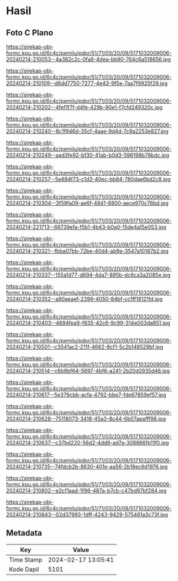 # Hasil

## Foto C Plano

https://sirekap-obj-formc.kpu.go.id/6c4c/pemilu/pdpr/51/71/03/20/09/5171032009006-20240214-210053--4a382c2c-0fa8-4dea-bb80-764c6a518656.jpg

https://sirekap-obj-formc.kpu.go.id/6c4c/pemilu/pdpr/51/71/03/20/09/5171032009006-20240214-210109--d6dd7750-7277-4e43-9f5e-7aa7f9925f29.jpg

https://sirekap-obj-formc.kpu.go.id/6c4c/pemilu/pdpr/51/71/03/20/09/5171032009006-20240214-210202--4fef1f7f-d4fe-429b-90e1-f7cfd249320c.jpg

https://sirekap-obj-formc.kpu.go.id/6c4c/pemilu/pdpr/51/71/03/20/09/5171032009006-20240214-210240--8c1f946d-35cf-4aae-9d4d-7c9a2253e827.jpg

https://sirekap-obj-formc.kpu.go.id/6c4c/pemilu/pdpr/51/71/03/20/09/5171032009006-20240214-210249--aad3fe92-bf30-41ab-b0d3-596198b78bdc.jpg

https://sirekap-obj-formc.kpu.go.id/6c4c/pemilu/pdpr/51/71/03/20/09/5171032009006-20240214-210257--5e884f73-c1d3-40ec-bb84-780dae6bd2c8.jpg

https://sirekap-obj-formc.kpu.go.id/6c4c/pemilu/pdpr/51/71/03/20/09/5171032009006-20240214-210304--3f59fa09-ae6f-4841-8800-aece970c76bd.jpg

https://sirekap-obj-formc.kpu.go.id/6c4c/pemilu/pdpr/51/71/03/20/09/5171032009006-20240214-221713--66739efa-f5b1-4b43-b0a0-15de4a15e053.jpg

https://sirekap-obj-formc.kpu.go.id/6c4c/pemilu/pdpr/51/71/03/20/09/5171032009006-20240214-210321--fbba07bb-72be-40d4-ab9e-3547a10187b2.jpg

https://sirekap-obj-formc.kpu.go.id/6c4c/pemilu/pdpr/51/71/03/20/09/5171032009006-20240214-210337--155a1d77-d694-4da7-895b-dc6ca3a2085e.jpg

https://sirekap-obj-formc.kpu.go.id/6c4c/pemilu/pdpr/51/71/03/20/09/5171032009006-20240214-210352--a90aeaef-2399-4050-84bf-cc1ff18121fd.jpg

https://sirekap-obj-formc.kpu.go.id/6c4c/pemilu/pdpr/51/71/03/20/09/5171032009006-20240214-210403--4894fea9-f835-42c6-9c99-314e003da851.jpg

https://sirekap-obj-formc.kpu.go.id/6c4c/pemilu/pdpr/51/71/03/20/09/5171032009006-20240214-210501--c3541ac2-211f-4662-8cf1-5c2b148529bf.jpg

https://sirekap-obj-formc.kpu.go.id/6c4c/pemilu/pdpr/51/71/03/20/09/5171032009006-20240214-210514--c6b9bf64-5697-4bf6-a241-2b20d2935d48.jpg

https://sirekap-obj-formc.kpu.go.id/6c4c/pemilu/pdpr/51/71/03/20/09/5171032009006-20240214-210617--5e379cbb-acfa-4792-bbe7-fde67859ef57.jpg

https://sirekap-obj-formc.kpu.go.id/6c4c/pemilu/pdpr/51/71/03/20/09/5171032009006-20240214-210628--75118073-3418-45a3-8c44-6b07aeafff98.jpg

https://sirekap-obj-formc.kpu.go.id/6c4c/pemilu/pdpr/51/71/03/20/09/5171032009006-20240214-210637--c37bd220-56d2-4dd9-ad7a-308666fb11f0.jpg

https://sirekap-obj-formc.kpu.go.id/6c4c/pemilu/pdpr/51/71/03/20/09/5171032009006-20240214-210735--74fdcb2b-8630-401e-aa56-2b18ec6d1976.jpg

https://sirekap-obj-formc.kpu.go.id/6c4c/pemilu/pdpr/51/71/03/20/09/5171032009006-20240214-210802--e2cf1aad-1f96-487a-b7cb-c47bd97bf284.jpg

https://sirekap-obj-formc.kpu.go.id/6c4c/pemilu/pdpr/51/71/03/20/09/5171032009006-20240214-210843--02d37993-1dff-4243-9429-575461a3c73f.jpg


## Metadata

| Key        | Value               |
| ---------- | ------------------- |
| Time Stamp | 2024-02-17 13:05:41 |
| Kode Dapil | 5101                |



